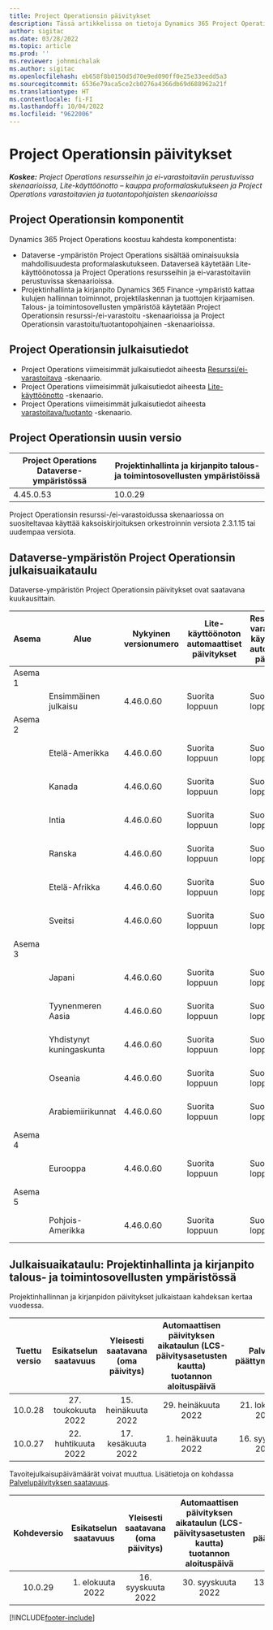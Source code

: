 ```yaml
---
title: Project Operationsin päivitykset
description: Tässä artikkelissa on tietoja Dynamics 365 Project Operationsin julkaistuista versioista.
author: sigitac
ms.date: 03/28/2022
ms.topic: article
ms.prod: ''
ms.reviewer: johnmichalak
ms.author: sigitac
ms.openlocfilehash: eb658f8b0150d5d70e9ed090ff0e25e33eedd5a3
ms.sourcegitcommit: 6536e79aca5ce2cb0276a4366db69d688962a21f
ms.translationtype: HT
ms.contentlocale: fi-FI
ms.lasthandoff: 10/04/2022
ms.locfileid: "9622006"
---
```

# <a name="project-operations-updates"></a>Project Operationsin päivitykset

_**Koskee:** Project Operations resursseihin ja ei-varastoitaviin perustuvissa skenaarioissa, Lite-käyttöönotto – kauppa proformalaskutukseen ja Project Operations varastoitavien ja tuotantopohjaisten skenaarioissa_



## <a name="project-operations-components"></a>Project Operationsin komponentit

Dynamics 365 Project Operations koostuu kahdesta komponentista:

- Dataverse -ympäristön Project Operations sisältää ominaisuuksia mahdollisuudesta proformalaskutukseen. Dataverseä käytetään Lite-käyttöönotossa ja Project Operations resursseihin ja ei-varastoitaviin perustuvissa skenaarioissa.
- Projektinhallinta ja kirjanpito Dynamics 365 Finance -ympäristö kattaa kulujen hallinnan toiminnot, projektilaskennan ja tuottojen kirjaamisen. Talous- ja toimintosovellusten ympäristöä käytetään Project Operationsin resurssi-/ei-varastoitu -skenaarioissa ja Project Operationsin varastoitu/tuotantopohjainen -skenaarioissa.

## <a name="project-operations-release-notes"></a>Project Operationsin julkaisutiedot
- Project Operations viimeisimmät julkaisutiedot aiheesta [Resurssi/ei-varastoitava](whats-new-july-2022-resource-based.md) -skenaario.
- Project Operations viimeisimmät julkaisutiedot aiheesta [Lite-käyttöönotto](../pro/whats-new/whats-new-july-2022-lite.md) -skenaario.
- Project Operations viimeisimmät julkaisutiedot aiheesta [varastoitava/tuotanto](../prod-pma/whats-new/whats-new-jul-2022-stocked.md) -skenaario.

## <a name="project-operations-latest-version"></a>Project Operationsin uusin versio

| Project Operations Dataverse-ympäristössä | Projektinhallinta ja kirjanpito talous- ja toimintosovellusten ympäristöissä | 
| --- | --- |
| 4.45.0.53 | 10.0.29 |

Project Operationsin resurssi-/ei-varastoidussa skenaariossa on suositeltavaa käyttää kaksoiskirjoituksen orkestroinnin versiota 2.3.1.15 tai uudempaa versiota.

## <a name="release-schedule-for-project-operations-on-dataverse-environment"></a>Dataverse-ympäristön Project Operationsin julkaisuaikataulu

Dataverse-ympäristön Project Operationsin päivitykset ovat saatavana kuukausittain. 

| Asema | Alue | Nykyinen versionumero | Lite-käyttöönoton automaattiset päivitykset | Resurssin/ei-varastoitavan käyttöönoton automaattiset päivitykset | Seuraava versionumero | Seuraava yleisesti saatavilla oleva versio |
|-----------|-----------------------|-----------------|--------------------|---------------------|---------------------|---------------------|
| Asema 1 |   &nbsp;              |    &nbsp;       | &nbsp;             |      &nbsp;         |      &nbsp;         |      &nbsp;         |
|   &nbsp;  | Ensimmäinen julkaisu         |  4.46.0.60      | Suorita loppuun           | Suorita loppuun            | TBD                 | 7. lokakuuta 2022      |
| Asema 2 |   &nbsp;              |    &nbsp;       | &nbsp;             |      &nbsp;         |      &nbsp;         |      &nbsp;         |
|   &nbsp;  | Etelä-Amerikka         |  4.46.0.60      | Suorita loppuun           | Suorita loppuun            | TBD                 | 14. lokakuuta 2022       |
|   &nbsp;  | Kanada                |  4.46.0.60      | Suorita loppuun           | Suorita loppuun            | TBD                 | 14. lokakuuta 2022       |
|   &nbsp;  | Intia                 |  4.46.0.60      | Suorita loppuun           | Suorita loppuun            | TBD                 | 14. lokakuuta 2022       |
|   &nbsp;  | Ranska                |  4.46.0.60      | Suorita loppuun           | Suorita loppuun            | TBD                 | 14. lokakuuta 2022       |
|   &nbsp;  | Etelä-Afrikka          |  4.46.0.60      | Suorita loppuun           | Suorita loppuun            | TBD                 | 14. lokakuuta 2022       |
|   &nbsp;  | Sveitsi           |  4.46.0.60      | Suorita loppuun           | Suorita loppuun            | TBD                 | 14. lokakuuta 2022       |
| Asema 3 |      &nbsp;           |     &nbsp;      |     &nbsp;         |      &nbsp;         |      &nbsp;         |      &nbsp;         |
|   &nbsp;  | Japani                 |  4.46.0.60      | Suorita loppuun      | Suorita loppuun       | TBD                 | 21. lokakuuta 2022       |
|   &nbsp;  | Tyynenmeren Aasia          |  4.46.0.60      | Suorita loppuun      | Suorita loppuun       | TBD                 | 21. lokakuuta 2022       |
|   &nbsp;  | Yhdistynyt kuningaskunta         |  4.46.0.60      | Suorita loppuun      | Suorita loppuun       | TBD                 | 21. lokakuuta 2022       |
|   &nbsp;  | Oseania               |  4.46.0.60      | Suorita loppuun      | Suorita loppuun       | TBD                 | 21. lokakuuta 2022       |
|   &nbsp;  | Arabiemiirikunnat  |  4.46.0.60      | Suorita loppuun      | Suorita loppuun       | TBD                 | 21. lokakuuta 2022       |
| Asema 4 |     &nbsp;            |     &nbsp;      |     &nbsp;         |      &nbsp;         |      &nbsp;         |      &nbsp;         |
|   &nbsp;  | Eurooppa                |  4.46.0.60      | Suorita loppuun           | Suorita loppuun            | TBD           | 28. lokakuuta 2022       |
| Asema 5 |     &nbsp;            |     &nbsp;      |     &nbsp;         |      &nbsp;         |      &nbsp;         |      &nbsp;         |
|   &nbsp;  | Pohjois-Amerikka         |  4.46.0.60      | Suorita loppuun           | Suorita loppuun            | TBD           | 04. marraskuuta 2022       |

## <a name="release-schedule-for-project-management-and-accounting-in-the-finance-and-operations-apps-environment"></a>Julkaisuaikataulu: Projektinhallinta ja kirjanpito talous- ja toimintosovellusten ympäristössä

Projektinhallinnan ja kirjanpidon päivitykset julkaistaan kahdeksan kertaa vuodessa.

|Tuettu versio| Esikatselun saatavuus | Yleisesti saatavana (oma päivitys) | Automaattisen päivityksen aikataulun (LCS-päivitysasetusten kautta) tuotannon aloituspäivä |   Palvelun päättymispäivä   |
|:---------------:|:---------------------------:|:---------------------------------:|:--------------------------------------------------------------------:|:------------------:|
|     10.0.28     |      27. toukokuuta 2022           |        15. heinäkuuta 2022              |                          29. heinäkuuta 2022                               | 21. lokakuuta 2022   |
|     10.0.27     |      22. huhtikuuta 2022         |        17. kesäkuuta 2022              |                          1. heinäkuuta 2022                                | 16. syyskuuta 2022 |

Tavoitejulkaisupäivämäärät voivat muuttua. Lisätietoja on kohdassa [Palvelupäivityksen saatavuus](/dynamics365/fin-ops-core/fin-ops/get-started/public-preview-releases?toc=%2fdynamics365%2ffinance%2ftoc.json).

|Kohdeversio | Esikatselun saatavuus | Yleisesti saatavana (oma päivitys) | Automaattisen päivityksen aikataulun (LCS-päivitysasetusten kautta) tuotannon aloituspäivä |   Palvelun päättymispäivä   |
|:---------------:|:---------------------------:|:---------------------------------:|:--------------------------------------------------------------------:|:------------------:|
|     10.0.29     |      1. elokuuta 2022         |       16. syyskuuta 2022          |                        30. syyskuuta 2022                            | 13. tammikuuta 2023   |

[!INCLUDE[footer-include](../includes/footer-banner.md)]

